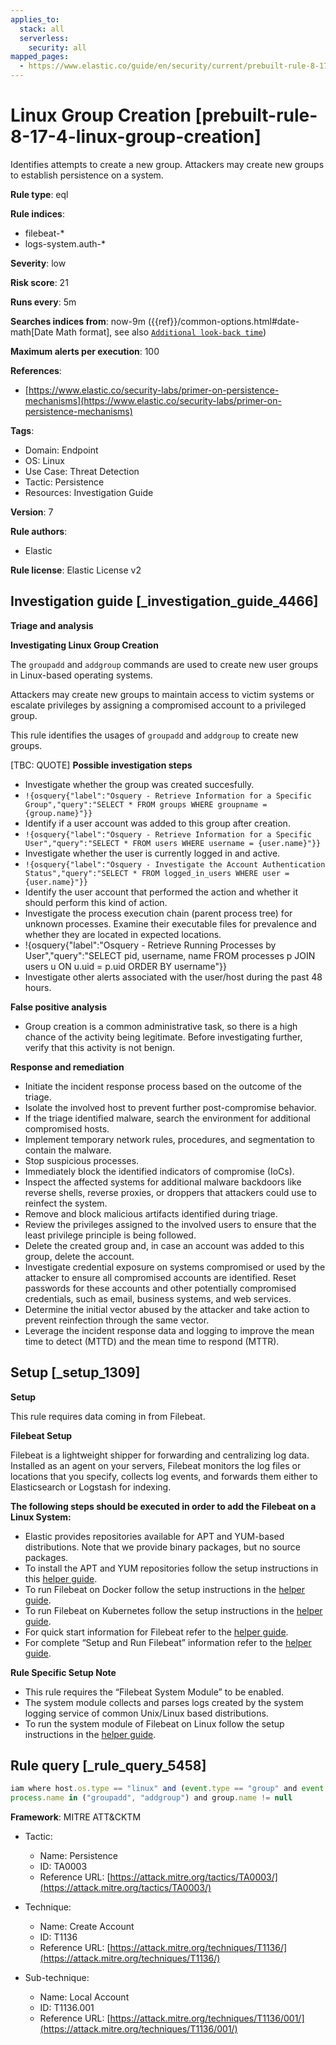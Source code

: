 ```yaml
---
applies_to:
  stack: all
  serverless:
    security: all
mapped_pages:
  - https://www.elastic.co/guide/en/security/current/prebuilt-rule-8-17-4-linux-group-creation.html
---
```


# Linux Group Creation [prebuilt-rule-8-17-4-linux-group-creation]

Identifies attempts to create a new group. Attackers may create new groups to establish persistence on a system.

**Rule type**: eql

**Rule indices**:

* filebeat-*
* logs-system.auth-*

**Severity**: low

**Risk score**: 21

**Runs every**: 5m

**Searches indices from**: now-9m ({{ref}}/common-options.html#date-math[Date Math format], see also [`Additional look-back time`](docs-content://solutions/security/detect-and-alert/create-detection-rule.md#rule-schedule))

**Maximum alerts per execution**: 100

**References**:

* [https://www.elastic.co/security-labs/primer-on-persistence-mechanisms](https://www.elastic.co/security-labs/primer-on-persistence-mechanisms)

**Tags**:

* Domain: Endpoint
* OS: Linux
* Use Case: Threat Detection
* Tactic: Persistence
* Resources: Investigation Guide

**Version**: 7

**Rule authors**:

* Elastic

**Rule license**: Elastic License v2

## Investigation guide [_investigation_guide_4466]

**Triage and analysis**

**Investigating Linux Group Creation**

The `groupadd` and `addgroup` commands are used to create new user groups in Linux-based operating systems.

Attackers may create new groups to maintain access to victim systems or escalate privileges by assigning a compromised account to a privileged group.

This rule identifies the usages of `groupadd` and `addgroup` to create new groups.

[TBC: QUOTE]
**Possible investigation steps**

* Investigate whether the group was created succesfully.
* `!{osquery{"label":"Osquery - Retrieve Information for a Specific Group","query":"SELECT * FROM groups WHERE groupname = {group.name}"}}`
* Identify if a user account was added to this group after creation.
* `!{osquery{"label":"Osquery - Retrieve Information for a Specific User","query":"SELECT * FROM users WHERE username = {user.name}"}}`
* Investigate whether the user is currently logged in and active.
* `!{osquery{"label":"Osquery - Investigate the Account Authentication Status","query":"SELECT * FROM logged_in_users WHERE user = {user.name}"}}`
* Identify the user account that performed the action and whether it should perform this kind of action.
* Investigate the process execution chain (parent process tree) for unknown processes. Examine their executable files for prevalence and whether they are located in expected locations.
* !{osquery{"label":"Osquery - Retrieve Running Processes by User","query":"SELECT pid, username, name FROM processes p JOIN users u ON u.uid = p.uid ORDER BY username"}}
* Investigate other alerts associated with the user/host during the past 48 hours.

**False positive analysis**

* Group creation is a common administrative task, so there is a high chance of the activity being legitimate. Before investigating further, verify that this activity is not benign.

**Response and remediation**

* Initiate the incident response process based on the outcome of the triage.
* Isolate the involved host to prevent further post-compromise behavior.
* If the triage identified malware, search the environment for additional compromised hosts.
* Implement temporary network rules, procedures, and segmentation to contain the malware.
* Stop suspicious processes.
* Immediately block the identified indicators of compromise (IoCs).
* Inspect the affected systems for additional malware backdoors like reverse shells, reverse proxies, or droppers that attackers could use to reinfect the system.
* Remove and block malicious artifacts identified during triage.
* Review the privileges assigned to the involved users to ensure that the least privilege principle is being followed.
* Delete the created group and, in case an account was added to this group, delete the account.
* Investigate credential exposure on systems compromised or used by the attacker to ensure all compromised accounts are identified. Reset passwords for these accounts and other potentially compromised credentials, such as email, business systems, and web services.
* Determine the initial vector abused by the attacker and take action to prevent reinfection through the same vector.
* Leverage the incident response data and logging to improve the mean time to detect (MTTD) and the mean time to respond (MTTR).


## Setup [_setup_1309]

**Setup**

This rule requires data coming in from Filebeat.

**Filebeat Setup**

Filebeat is a lightweight shipper for forwarding and centralizing log data. Installed as an agent on your servers, Filebeat monitors the log files or locations that you specify, collects log events, and forwards them either to Elasticsearch or Logstash for indexing.

**The following steps should be executed in order to add the Filebeat on a Linux System:**

* Elastic provides repositories available for APT and YUM-based distributions. Note that we provide binary packages, but no source packages.
* To install the APT and YUM repositories follow the setup instructions in this [helper guide](beats://docs/reference/filebeat/setup-repositories.md).
* To run Filebeat on Docker follow the setup instructions in the [helper guide](beats://docs/reference/filebeat/running-on-docker.md).
* To run Filebeat on Kubernetes follow the setup instructions in the [helper guide](beats://docs/reference/filebeat/running-on-kubernetes.md).
* For quick start information for Filebeat refer to the [helper guide](https://www.elastic.co/guide/en/beats/filebeat/8.11/filebeat-installation-configuration.html).
* For complete “Setup and Run Filebeat” information refer to the [helper guide](beats://docs/reference/filebeat/setting-up-running.md).

**Rule Specific Setup Note**

* This rule requires the “Filebeat System Module” to be enabled.
* The system module collects and parses logs created by the system logging service of common Unix/Linux based distributions.
* To run the system module of Filebeat on Linux follow the setup instructions in the [helper guide](beats://docs/reference/filebeat/filebeat-module-system.md).


## Rule query [_rule_query_5458]

```js
iam where host.os.type == "linux" and (event.type == "group" and event.type == "creation") and
process.name in ("groupadd", "addgroup") and group.name != null
```

**Framework**: MITRE ATT&CKTM

* Tactic:

    * Name: Persistence
    * ID: TA0003
    * Reference URL: [https://attack.mitre.org/tactics/TA0003/](https://attack.mitre.org/tactics/TA0003/)

* Technique:

    * Name: Create Account
    * ID: T1136
    * Reference URL: [https://attack.mitre.org/techniques/T1136/](https://attack.mitre.org/techniques/T1136/)

* Sub-technique:

    * Name: Local Account
    * ID: T1136.001
    * Reference URL: [https://attack.mitre.org/techniques/T1136/001/](https://attack.mitre.org/techniques/T1136/001/)




